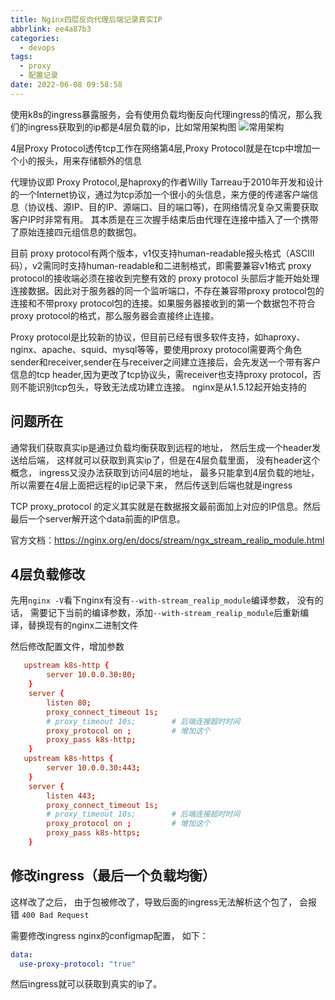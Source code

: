 ```yaml
---
title: Nginx四层反向代理后端记录真实IP
abbrlink: ee4a87b3
categories:
  - devops
tags:
  - proxy
  - 配置记录
date: 2022-06-08 09:58:58
---
```


使用k8s的ingress暴露服务，会有使用负载均衡反向代理ingress的情况，那么我们的ingress获取到的ip都是4层负载的ip，比如常用架构图
![常用架构](https://static.zahui.fan/images/20220608100711.png)

4层Proxy Protocol透传tcp工作在网络第4层,Proxy Protocol就是在tcp中增加一个小的报头，用来存储额外的信息

代理协议即 Proxy Protocol,是haproxy的作者Willy Tarreau于2010年开发和设计的一个Internet协议，通过为tcp添加一个很小的头信息，来方便的传递客户端信息（协议栈、源IP、目的IP、源端口、目的端口等)，在网络情况复杂又需要获取客户IP时非常有用。
其本质是在三次握手结束后由代理在连接中插入了一个携带了原始连接四元组信息的数据包。

目前 proxy protocol有两个版本，v1仅支持human-readable报头格式（ASCIII码），v2需同时支持human-readable和二进制格式，即需要兼容v1格式
proxy protocol的接收端必须在接收到完整有效的 proxy protocol 头部后才能开始处理连接数据。因此对于服务器的同一个监听端口，不存在兼容带proxy protocol包的连接和不带proxy protocol包的连接。如果服务器接收到的第一个数据包不符合proxy protocol的格式，那么服务器会直接终止连接。

Proxy protocol是比较新的协议，但目前已经有很多软件支持，如haproxy、nginx、apache、squid、mysql等等，要使用proxy protocol需要两个角色sender和receiver,sender在与receiver之间建立连接后，会先发送一个带有客户信息的tcp header,因为更改了tcp协议头，需receiver也支持proxy protocol，否则不能识别tcp包头，导致无法成功建立连接。
nginx是从1.5.12起开始支持的

## 问题所在

通常我们获取真实ip是通过负载均衡获取到远程的地址， 然后生成一个header发送给后端， 这样就可以获取到真实ip了，但是在4层负载里面， 没有header这个概念， ingress又没办法获取到访问4层的地址， 最多只能拿到4层负载的地址， 所以需要在4层上面把远程的ip记录下来， 然后传送到后端也就是ingress

TCP proxy_protocol 的定义其实就是在数据报文最前面加上对应的IP信息。然后最后一个server解开这个data前面的IP信息。

官方文档：<https://nginx.org/en/docs/stream/ngx_stream_realip_module.html>

## 4层负载修改

先用`nginx -V`看下nginx有没有`--with-stream_realip_module`编译参数， 没有的话， 需要记下当前的编译参数，添加`--with-stream_realip_module`后重新编译，替换现有的nginx二进制文件

然后修改配置文件，增加参数

```conf
   upstream k8s-http {
        server 10.0.0.30:80;
    }
    server {
        listen 80;
        proxy_connect_timeout 1s;
        # proxy_timeout 10s;        # 后端连接超时时间
        proxy_protocol on ;         # 增加这个
        proxy_pass k8s-http;
    }
   upstream k8s-https {
        server 10.0.0.30:443;
    }
    server {
        listen 443;
        proxy_connect_timeout 1s;
        # proxy_timeout 10s;        # 后端连接超时时间
        proxy_protocol on ;         # 增加这个
        proxy_pass k8s-https;
    }
```

## 修改ingress（最后一个负载均衡）

这样改了之后， 由于包被修改了，导致后面的ingress无法解析这个包了， 会报错 `400 Bad Request`

需要修改ingress nginx的configmap配置， 如下：

```yml
data:
  use-proxy-protocol: "true"
```

然后ingress就可以获取到真实的ip了。
